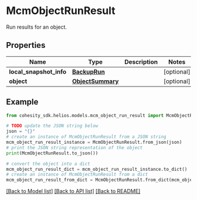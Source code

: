 # McmObjectRunResult

Run results for an object.

## Properties

Name | Type | Description | Notes
------------ | ------------- | ------------- | -------------
**local_snapshot_info** | [**BackupRun**](BackupRun.md) |  | [optional] 
**object** | [**ObjectSummary**](ObjectSummary.md) |  | [optional] 

## Example

```python
from cohesity_sdk.helios.models.mcm_object_run_result import McmObjectRunResult

# TODO update the JSON string below
json = "{}"
# create an instance of McmObjectRunResult from a JSON string
mcm_object_run_result_instance = McmObjectRunResult.from_json(json)
# print the JSON string representation of the object
print(McmObjectRunResult.to_json())

# convert the object into a dict
mcm_object_run_result_dict = mcm_object_run_result_instance.to_dict()
# create an instance of McmObjectRunResult from a dict
mcm_object_run_result_from_dict = McmObjectRunResult.from_dict(mcm_object_run_result_dict)
```
[[Back to Model list]](../README.md#documentation-for-models) [[Back to API list]](../README.md#documentation-for-api-endpoints) [[Back to README]](../README.md)


